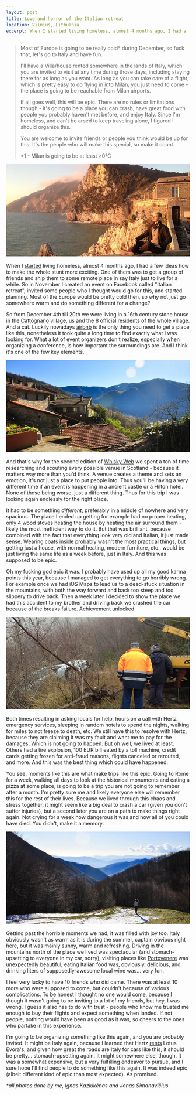 ```yaml
---
layout: post
title: Love and horror of the Italian retreat
location: Vilnius, Lithuania
excerpt: When I started living homeless, almost 4 months ago, I had a few ideas how to make the whole stunt more exciting. One of them was to get a group of friends and ship them to some remote place in say Italy just to live for a while. So in November I created an event on Facebook called "Italian retreat", invited some people who I thought would go for this, and started planning. Most of the Europe would be pretty cold then, so why not just go somewhere warm and do something different for a change?
---
```


> Most of Europe is going to be really cold* during December, so fuck that, let's go to Italy and have fun.
>
> I'll have a Villa/house rented somewhere in the lands of Italy, which you are invited to visit at any time during those days, including staying there for as long as you want. As long as you can take care of a flight, which is pretty easy to do flying in into Milan, you just need to come - the place is going to be reachable from Milan airports.
>
> If all goes well, this will be epic. There are no rules or limitations though - it's going to be a place you can crash, have great food with people you probably haven't met before, and enjoy Italy. Since I'm homeless, and can't be arsed to keep traveling alone, I figured I should organize this.
>
> You are welcome to invite friends or people you think would be up for this. It's the people who will make this special, so make it count.
>
> \*1 - Milan is going to be at least >0°C

<img src="/blog/images/sitting-in-portovenere.jpg" alt="" />

When I [started](/blog/living-homeless.html) living homeless, almost 4 months ago, I had a few ideas how to make the whole stunt more exciting. One of them was to get a group of friends and ship them to some remote place in say Italy just to live for a while. So in November I created an event on Facebook called "Italian retreat", invited some people who I thought would go for this, and started planning. Most of the Europe would be pretty cold then, so why not just go somewhere warm and do something different for a change?

So from December 4th till 20th we were living in a 16th century stone house in the [Cattognano](http://maps.google.co.uk/maps?q=Via+Catognano,+Cattognano,+Massa-Carrara,+Italy&hl=en&sll=53.800651,-4.064941&sspn=9.363881,26.477051&oq=via+catognano+&hnear=Via+Catognano,+Cattognano,+Massa-carrara,+Toscana,+Italy&t=m&z=16) village, us and the 8 official residents of the whole village. And a cat. Luckily nowadays [airbnb](http://www.airbnb.com/) is the only thing you need to get a place like this, nonetheless it took quite a long time to find exactly what I was looking for. What a lot of event organizers don't realize, especially when organizing a conference, is how important the surroundings are. And I think it's one of the few key elements.

<img src="/blog/images/house-in-italy.jpg" alt="" />

And that's why for the second edition of [Whisky Web](http://whiskyweb.co.uk/) we spent a ton of time researching and scouting every possible venue in Scotland - because it matters way more than you'd think. A venue creates a theme and sets an emotion, it's not just a place to put people into. Thus you'll be having a very different time if an event is happening in a ancient castle or a Hilton hotel. None of those being worse, just a different thing. Thus for this trip I was looking again endlessly for the right place.

It had to be something *different*, preferably in a middle of nowhere and very spacious. The place I ended up getting for example had no proper heating, only 4 wood stoves heating the house by heating the air surround them - likely the most inefficient way to do it. But that was brilliant, because combined with the fact that everything look very old and Italian, it just made sense. Wearing coats inside probably wasn't the most practical things, but getting just a house, with normal heating, modern furniture, etc., would be just living the same life as a week before, just in Italy. And this was supposed to be epic.

Oh my fucking god epic it was. I probably have used up all my good karma points this year, because I managed to get everything to go horribly wrong. For example once we had iOS Maps to lead us to a dead-stuck situation in the mountains, with both the way forward and back too steep and too slippery to drive back. Then a week later I decided to show the place we had this accident to my brother and driving back we crashed the car because of the breaks failure. Achievement unlocked.

<img src="/blog/images/car-rescue.jpg" alt="" />

Both times resulting in asking locals for help, hours on a call with Hertz emergency services, sleeping in random hotels to spend the nights, walking for miles to not freeze to death, etc. We still have this to resolve with Hertz, because they are claiming it was my fault and want me to pay for the damages. Which is not going to happen. But oh well, we lived at least. Others had a tire explosion, 100 EUR bill eated by a toll machine, credit cards getting frozen for anti-fraud reasons, flights canceled or rerouted, and more. And this was the best thing which could have happened.

You see, moments like this are what make trips like this epic. Going to Rome for a week, walking all days to look at the historical monuments and eating a pizza at some place, is going to be a trip you are not going to remember after a month. I'm pretty sure me and likely everyone else will remember this for the rest of their lives. Because we lived through this chaos and stress together, it might seem like a big deal to crash a car (given you don't suffer injuries), but a second later you are on a path to make things right again. Not crying for a week how dangerous it was and how all of you could have died. You didn't, make it a memory.

<img src="/blog/images/mountains-in-italy.jpg" alt="" />

Getting past the horrible moments we had, it was filled with joy too. Italy obviously wasn't as warm as it is during the summer, captain obvious right here, but it was mainly sunny, warm and refreshing. Driving in the mountains north of the place we lived was spectacular (and stomach-upsetting to everyone in my car, sorry), visiting places like [Portovenere](http://maps.google.co.uk/maps?q=portovenere&hl=en&sll=44.335636,10.103302&sspn=0.369818,0.827408&hnear=Porto+Venere,+Province+of+La+Spezia,+Liguria,+Italy&t=m&z=13) was unexpectedly beautiful, eating Italian food was, obviously, delicious, and drinking liters of supposedly-awesome local wine was... very fun.

I feel very lucky to have 10 friends who did came. There was at least 10 more who were supposed to come, but couldn't because of various complications. To be honest I thought no one would come, because I though it wasn't going to be inviting to a lot of my friends, but hey, I was wrong. I guess it also has to do with trust - people who know me trusted me enough to buy their flights and expect something when landed. If not people, nothing would have been as good as it was, so cheers to the ones who partake in this experience.

I'm going to be organizing something like this again, and you are probably invited. It might be Italy again, because I learned that Hertz [rents](http://www.insideline.com/lotus/evora/rent-a-lotus-evora-from-hertz-europe.html) Lotus Evora's, and given how great the roads are Italy for cars like this, it should be pretty... stomach-upsetting again. It might somewhere else, though. It was a somewhat expensive, but a very fulfilling endeavor to pursue, and I sure hope I'll find people to do something like this again. It was indeed epic (albeit different kind of epic than most expected). As promised.

*\*all photos done by me, Ignas Kaziukėnas and Jonas Simanavičius*